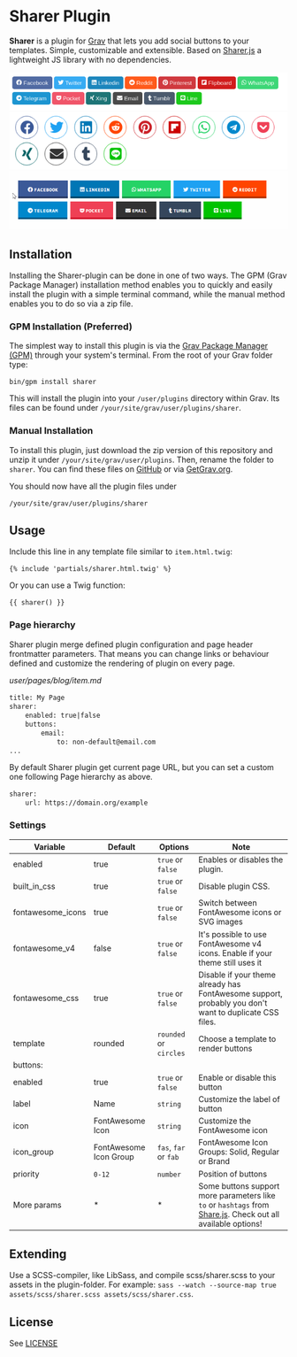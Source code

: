 # Sharer Plugin

**Sharer** is a plugin for [Grav](http://github.com/getgrav/grav) that lets you add social buttons to your templates. Simple, customizable and extensible. Based on [Sharer.js](https://ellisonleao.github.io/sharer.js/) a lightweight JS library with no dependencies.

![](screenshot_rounded.png)
![](screenshot_circles.png)
![](8bit.gif)

## Installation

Installing the Sharer-plugin can be done in one of two ways. The GPM (Grav Package Manager) installation method enables you to quickly and easily install the plugin with a simple terminal command, while the manual method enables you to do so via a zip file.

### GPM Installation (Preferred)

The simplest way to install this plugin is via the [Grav Package Manager (GPM)](http://learn.getgrav.org/advanced/grav-gpm) through your system's terminal. From the root of your Grav folder type:

    bin/gpm install sharer

This will install the plugin into your `/user/plugins` directory within Grav. Its files can be found under `/your/site/grav/user/plugins/sharer`.

### Manual Installation

To install this plugin, just download the zip version of this repository and unzip it under `/your/site/grav/user/plugins`. Then, rename the folder to `sharer`. You can find these files on [GitHub](https://github.com/ayozehd/sharer) or via [GetGrav.org](http://getgrav.org/downloads/plugins#extras).

You should now have all the plugin files under

    /your/site/grav/user/plugins/sharer


## Usage

Include this line in any template file similar to `item.html.twig`:
```
{% include 'partials/sharer.html.twig' %}
```

Or you can use a Twig function:
```
{{ sharer() }}
```

### Page hierarchy

Sharer plugin merge defined plugin configuration and page header frontmatter parameters. That means you can change links or behaviour defined and customize the rendering of plugin on every page.

_user/pages/blog/item.md_
```
title: My Page
sharer:
    enabled: true|false
    buttons:
        email:
            to: non-default@email.com
...
```

By default Sharer plugin get current page URL, but you can set a custom one following Page hierarchy as above.

```
sharer:
    url: https://domain.org/example
```

### Settings

| Variable | Default | Options | Note |
|----------|---------|-------------------------------------------------|--------------------------------------------------------------------------------------------|
| enabled | true | `true` or `false` | Enables or disables the plugin. |
| built_in_css | true | `true` or `false` | Disable plugin CSS. |
| fontawesome_icons | true | `true` or `false` | Switch between FontAwesome icons or SVG images |
| fontawesome_v4 | false | `true` or `false` | It's possible to use FontAwesome v4 icons. Enable if your theme still uses it |
| fontawesome_css | true | `true` or `false` | Disable if your theme already has FontAwesome support, probably you don't want to duplicate CSS files. |
| template | rounded | `rounded` or `circles` | Choose a template to render buttons |
| buttons: |  |  |  |
|   enabled | true | `true` or `false` | Enable or disable this button |
|   label | Name | `string` | Customize the label of button |
|   icon | FontAwesome Icon | `string` | Customize the FontAwesome icon |
|   icon_group | FontAwesome Icon Group | `fas`, `far` or `fab` | FontAwesome Icon Groups: Solid, Regular or Brand |
|   priority | `0-12` | `number` | Position of buttons |
|   More params | * | * | Some buttons support more parameters like `to` or `hashtags` from [Share.js](https://ellisonleao.github.io/sharer.js/). Check out all available options!

## Extending

Use a SCSS-compiler, like LibSass, and compile scss/sharer.scss to your assets in the plugin-folder. For example: `sass --watch --source-map true assets/scss/sharer.scss assets/scss/sharer.css`.

## License

See [LICENSE](LICENSE)